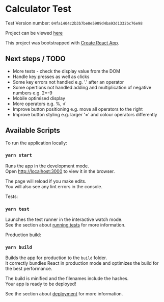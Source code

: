 # Calculator Test

Test Version number: `04fa1404c2b3b7be0e5909d4ba93d1332bc76e98`

Project can be viewed [here](https://calculator-ee.netlify.com/)

This project was bootstrapped with [Create React App](https://github.com/facebook/create-react-app).

## Next steps / TODO

- More tests - check the display value from the DOM
- Handle key presses as well as clicks
- Some key errors not handled e.g. '.' after an operator
- Some opertions not handled adding and multiplication of negative numbers e.g. 2\*-9
- Mobile optimised display
- More operators e.g. %, √
- Improve button positioning e.g. move all operators to the right
- Improve button styling e.g. larger '=' and colour operators differently

## Available Scripts

To run the application locally:

### `yarn start`

Runs the app in the development mode.<br />
Open [http://localhost:3000](http://localhost:3000) to view it in the browser.

The page will reload if you make edits.<br />
You will also see any lint errors in the console.

Tests:

### `yarn test`

Launches the test runner in the interactive watch mode.<br />
See the section about [running tests](https://facebook.github.io/create-react-app/docs/running-tests) for more information.

Production build:

### `yarn build`

Builds the app for production to the `build` folder.<br />
It correctly bundles React in production mode and optimizes the build for the best performance.

The build is minified and the filenames include the hashes.<br />
Your app is ready to be deployed!

See the section about [deployment](https://facebook.github.io/create-react-app/docs/deployment) for more information.

